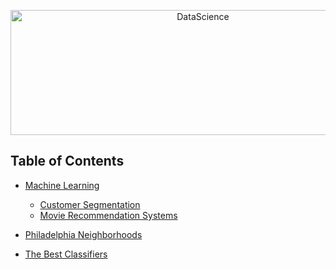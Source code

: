<p align="center">
  <a href="https://github.com/geniuslifedesign/Projects.github.io">
    <img alt="DataScience" title="DataScience" src="https://github.com/geniuslifedesign/Projects.github.io/data-visualization.png" width="600" height="200">
  </a>
</p>

<!-- START doctoc generated TOC please keep comment here to allow auto update -->
<!-- DON'T EDIT THIS SECTION, INSTEAD RE-RUN doctoc TO UPDATE -->

## Table of Contents
- [Machine Learning](https://github.com/geniuslifedesign/Projects.github.io/tree/master/Machine_Learning)
  - [Customer Segmentation](https://github.com/geniuslifedesign/Projects.github.io/tree/master/Machine_Learning/Customer_Segmentation/K-Means-Customer-Segmentation/K-Means-Customer-Segmentation.ipynb)
  - [Movie Recommendation Systems](https://github.com/geniuslifedesign/Projects.github.io/tree/master/Machine_Learning/Movie_Recommendation_Systems)
  
- [Philadelphia Neighborhoods](https://github.com/geniuslifedesign/Projects.github.io/tree/master/Philadelphia_Neighborhoods_Project/Segmenting_Clustering/Philadelphia-Neighborhoods.ipynb)
  
- [The Best Classifiers](https://github.com/geniuslifedesign/Projects.github.io/tree/master/The_Best_Classifiers_Project/Classification/Loan-Project.ipynb)